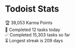 
# Todoist Stats

<!-- TODO-IST:START -->
🏆  39,053 Karma Points           
🌸  Completed 12 tasks today           
✅  Completed 15,303 tasks so far           
⏳  Longest streak is 209 days
<!-- TODO-IST:END -->
